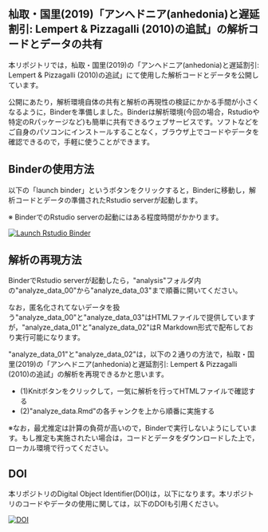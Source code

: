## 杣取・国里(2019)「アンへドニア(anhedonia)と遅延割引: Lempert & Pizzagalli (2010)の追試」の解析コードとデータの共有

本リポジトリでは，杣取・国里(2019)の「アンへドニア(anhedonia)と遅延割引: Lempert & Pizzagalli (2010)の追試」にて使用した解析コードとデータを公開しています。

公開にあたり，解析環境自体の共有と解析の再現性の検証にかかる手間が小さくなるように，Binderを準備しました。Binderは解析環境(今回の場合，Rstudioや特定のRパッケージなど)も簡単に共有できるウェブサービスです。ソフトなどをご自身のパソコンにインストールすることなく，ブラウザ上でコードやデータを確認できるので，手軽に使うことができます。

## Binderの使用方法

以下の「launch binder」というボタンをクリックすると，Binderに移動し，解析コードとデータの準備されたRstudio serverが起動します。

※ BinderでのRstudio serverの起動にはある程度時間がかかります。

  <!-- badges: start -->
  [![Launch Rstudio Binder](http://mybinder.org/badge_logo.svg)](https://mybinder.org/v2/gh/ykunisato/somatori_kunisato_2019_replication_study/master?urlpath=rstudio)
  <!-- badges: end -->

## 解析の再現方法

BinderでRstudio serverが起動したら，"analysis"フォルダ内の"analyze_data_00"から"analyze_data_03"まで順番に開いてください。

なお，匿名化されてないデータを扱う"analyze_data_00"と"analyze_data_03"はHTMLファイルで提供していますが，"analyze_data_01"と"analyze_data_02"はR Markdown形式で配布しており実行可能になります。

"analyze_data_01"と"analyze_data_02"は，以下の２通りの方法で，杣取・国里(2019)の「アンへドニア(anhedonia)と遅延割引: Lempert & Pizzagalli (2010)の追試」の解析を再現できるかと思います。

- (1)Knitボタンをクリックして，一気に解析を行ってHTMLファイルで確認する
- (2)"analyze_data.Rmd"の各チャンクを上から順番に実施する

※なお，最尤推定は計算の負荷が高いので，Binderで実行しないようにしています。もし推定も実施されたい場合は，コードとデータをダウンロードした上で，ローカル環境で行ってください。

## DOI

本リポジトリのDigital Object Identifier(DOI)は，以下になります。本リポジトリのコードやデータの使用に関しては，以下のDOIも引用ください。

[![DOI](https://zenodo.org/badge/DOI/10.5281/zenodo.3402512.svg)](https://doi.org/10.5281/zenodo.3402512)

